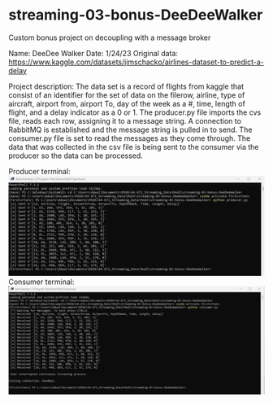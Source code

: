 # streaming-03-bonus-DeeDeeWalker
Custom bonus project on decoupling with a message broker

Name: DeeDee Walker
Date: 1/24/23
Original data: https://www.kaggle.com/datasets/jimschacko/airlines-dataset-to-predict-a-delay

Project description:
The data set is a record of flights from kaggle that consist of an identifier for the set of data on the filerow, airline, type of aircraft, airport from, airport To, day of the week as a #, time, length of flight, and a delay indicator as a 0 or 1. The producer.py file imports the cvs file, reads each row, assigning it to a message string. A connection to RabbitMQ is established and the message string is pulled in to send. The consumer.py file is set to read the messages as they come through. The data that was collected in the csv file is being sent to the consumer via the producer so the data can be processed. 

Producer terminal:
![Producer terminal script](https://github.com/ddwalk77/streaming-03-bonus-DeeDeeWalker/blob/main/bonusproducer.png "Producer terminal script")
Consumer terminal:
![Consumer terminal script](https://github.com/ddwalk77/streaming-03-bonus-DeeDeeWalker/blob/main/bonusconsumer.png "Consumer terminal script")
